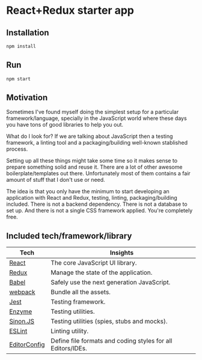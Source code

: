 # React+Redux starter app

## Installation

```bash
npm install
```

## Run

```bash
npm start
```

## Motivation

Sometimes I've found myself doing the simplest setup for a particular framework/language, specially in the JavaScript world where these days you have tons of good libraries to help you out.

What do I look for? If we are talking about JavaScript then a testing framework, a linting tool and a packaging/building well-known stablished process.

Setting up all these things might take some time so it makes sense to prepare something solid and reuse it. There are a lot of other awesome boilerplate/templates out there. Unfortunately most of them contains a fair amount of stuff that I don't use or need.

The idea is that you only have the minimum to start developing an application with React and Redux, testing, linting, packaging/building included. There is not a backend dependency. There is not a database to set up. And there is not a single CSS framework applied. You're completely free.

## Included tech/framework/library

Tech | Insights
-----| --------
[React](https://reactjs.org/) | The core JavaScript UI library.
[Redux](https://redux.js.org/) | Manage the state of the application.
[Babel](https://babeljs.io/) | Safely use the next generation JavaScript.
[webpack](https://webpack.js.org/) | Bundle all the assets.
[Jest](https://facebook.github.io/jest/) | Testing framework.
[Enzyme](https://github.com/airbnb/enzyme) | Testing utilities.
[Sinon.JS](http://sinonjs.org/) | Testing utilities (spies, stubs and mocks).
[ESLint](https://eslint.org/) | Linting utility.
[EditorConfig](http://editorconfig.org/) | Define file formats and coding styles for all Editors/IDEs.
